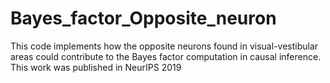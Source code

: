 # Bayes_factor_Opposite_neuron
This code implements how the opposite neurons found in visual-vestibular areas could contribute to the Bayes factor computation in causal inference.
This work was published in NeurIPS 2019

